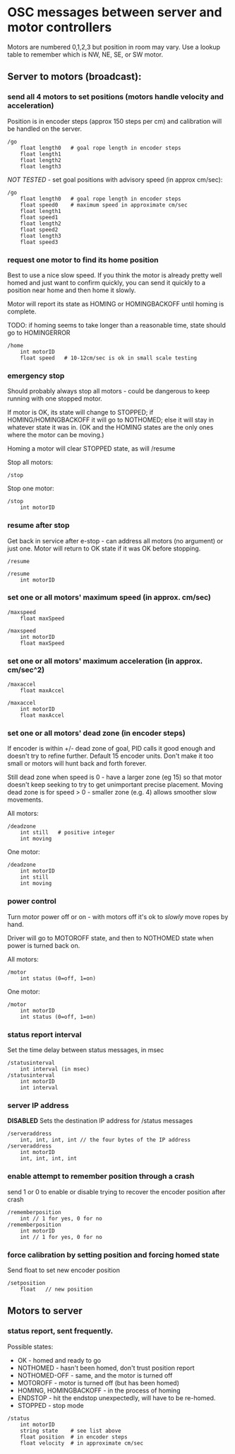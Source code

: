 # OSC messages between server and motor controllers

Motors are numbered 0,1,2,3 but position in room may vary. Use a lookup table to remember which is NW, NE, SE, or SW motor.

## Server to motors (broadcast):


### send all 4 motors to set positions (motors handle velocity and acceleration)
Position is in encoder steps (approx 150 steps per cm) and calibration will be handled on the server.
```
/go
	float length0	# goal rope length in encoder steps
	float length1
	float length2
	float length3
```
_NOT TESTED_ - set goal positions with advisory speed (in approx cm/sec):

```
/go
	float length0	# goal rope length in encoder steps
	float speed0	# maximum speed in approximate cm/sec
	float length1
	float speed1
	float length2
	float speed2
	float length3
	float speed3
```

### request one motor to find its home position
Best to use a nice slow speed. If you think the motor is already pretty well homed and just want to confirm quickly, 
you can send it quickly to a position near home and then home it slowly.

Motor will report its state as HOMING or HOMINGBACKOFF until homing is complete.  

TODO: if homing seems to take longer than a reasonable time, state should go to HOMINGERROR

```
/home
	int motorID
	float speed	  # 10-12cm/sec is ok in small scale testing
```


### emergency stop
Should probably always stop all motors - could be dangerous to keep running with one stopped motor.

If motor is OK, its state will change to STOPPED; if HOMING/HOMINGBACKOFF it will go to NOTHOMED; else it will stay in whatever state it was in. (OK and the HOMING states are the only ones where the motor can be moving.)

Homing a motor will clear STOPPED state, as will /resume

Stop all motors:
```
/stop
```

Stop one motor:
```
/stop
	int motorID
```

### resume after stop
Get back in service after e-stop - can address all motors (no argument) or just one. Motor will return to OK state if it was OK before stopping.
```
/resume

/resume
	int motorID
```


### set one or all motors' maximum speed (in approx. cm/sec)
```
/maxspeed
	float maxSpeed
	
/maxspeed
	int motorID
	float maxSpeed
```

### set one or all motors' maximum acceleration (in approx. cm/sec^2)
```
/maxaccel
	float maxAccel
	
/maxaccel
	int motorID
	float maxAccel
```

### set one or all motors' dead zone (in encoder steps)
If encoder is within +/- dead zone of goal, PID calls it good enough and doesn't try to refine further. Default 15 encoder units. Don't make it too small or motors will hunt back and forth forever.

Still dead zone when speed is 0 - have a larger zone (eg 15) so that motor doesn't keep seeking to try to get unimportant precise placement.
Moving dead zone is for speed > 0 - smaller zone (e.g. 4) allows smoother slow movements.

All motors:
```
/deadzone
	int still	# positive integer 
	int moving
```

One motor:
```
/deadzone
	int motorID
	int still
	int moving
```


### power control 
Turn motor power off or on - with motors off it's ok to _slowly_ move ropes by hand.

Driver will go to MOTOROFF state, and then to NOTHOMED state when power is turned back on.

All motors:
```
/motor
	int status (0=off, 1=on)
```

One motor:
```
/motor
	int motorID
	int status (0=off, 1=on)
```


### status report interval
Set the time delay between status messages, in msec

```
/statusinterval
	int interval (in msec)
/statusinterval
	int motorID
	int interval
```

### server IP address
**DISABLED**
Sets the destination IP address for /status messages

```
/serveraddress
	int, int, int, int // the four bytes of the IP address
/serveraddress
	int motorID
	int, int, int, int
```


### enable attempt to remember position through a crash
send 1 or 0 to enable or disable trying to recover the encoder position after crash
```
/rememberposition
	int	// 1 for yes, 0 for no
/rememberposition
	int motorID
	int	// 1 for yes, 0 for no
```


### force calibration by setting position and forcing homed state
Send float to set new encoder position
```
/setposition
	float	// new position
```


## Motors to server

### status report, sent frequently.

Possible states:

* OK - homed and ready to go
* NOTHOMED - hasn't been homed, don't trust position report
* NOTHOMED-OFF - same, and the motor is turned off
* MOTOROFF - motor is turned off (but has been homed)
* HOMING, HOMINGBACKOFF - in the process of homing
* ENDSTOP - hit the endstop unexpectedly, will have to be re-homed.
* STOPPED - stop mode

```
/status
	int motorID
	string state	# see list above
	float position	# in encoder steps
	float velocity	# in approximate cm/sec
	

	
	
